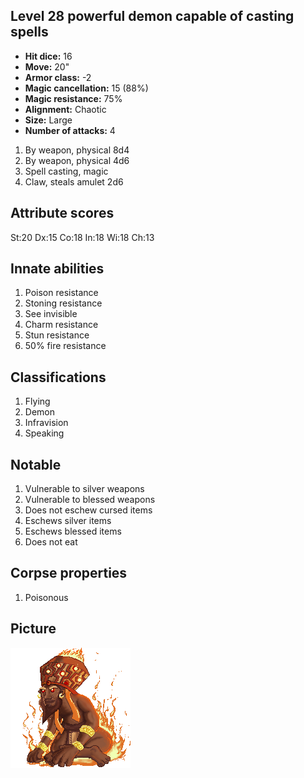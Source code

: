 ## Level 28 powerful demon capable of casting spells

- **Hit dice:** 16
- **Move:** 20"
- **Armor class:** -2
- **Magic cancellation:** 15 (88%)
- **Magic resistance:** 75%
- **Alignment:** Chaotic
- **Size:** Large
- **Number of attacks:** 4
1. By weapon, physical 8d4
2. By weapon, physical 4d6
3. Spell casting, magic
4. Claw, steals amulet 2d6

## Attribute scores

St:20 Dx:15 Co:18 In:18 Wi:18 Ch:13

## Innate abilities

1. Poison resistance
2. Stoning resistance
3. See invisible
4. Charm resistance
5. Stun resistance
6. 50% fire resistance

## Classifications

1. Flying
2. Demon
3. Infravision
4. Speaking

## Notable

1. Vulnerable to silver weapons
2. Vulnerable to blessed weapons
3. Does not eschew cursed items
4. Eschews silver items
5. Eschews blessed items
6. Does not eat

## Corpse properties

1. Poisonous

## Picture

![Minion of Huhetotl](https://github.com/hyvanmielenpelit/GnollHackTileSet/blob/main/Monsters/minion_of_huhetotl/minion_of_huhetotl.png)
